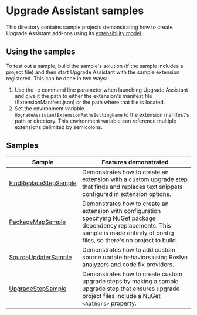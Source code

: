 # Upgrade Assistant samples

This directory contains sample projects demonstrating how to create Upgrade Assistant add-ons using its [extensibility model](../docs/extensibility.md).

## Using the samples

To test out a sample, build the sample's solution (if the sample includes a project file) and then start Upgrade Assistant with the sample extension registered. This can be done in two ways:

1. Use the -e command line parameter when launching Upgrade Assistant and give it the path to either the extension's manifest file (ExtensionManifest.json) or the path where that file is located.
1. Set the environment variable `UpgradeAssistantExtensionPathsSettingName` to the extension manifest's path or directory. This environment variable can reference multiple extensions delimited by semicolons.

## Samples

| Sample | Features demonstrated |
| ------ | --------------------- |
| [FindReplaceStepSample](./FindReplaceStepSample) | Demonstrates how to create an extension with a custom upgrade step that finds and replaces text snippets configured in extension options. |
| [PackageMapSample](./PackageMapSample) | Demonstrates how to create an extension with configuration specifying NuGet package dependency replacements. This sample is made entirely of config files, so there's no project to build. |
| [SourceUpdaterSample](./SourceUpdaterSample) | Demonstrates how to add custom source update behaviors using Roslyn analyzers and code fix providers. |
| [UpgradeStepSample](./UpgradeStepSample) | Demonstrates how to create custom upgrade steps by making a sample upgrade step that ensures upgrade project files include a NuGet `<Authors>` property. |
